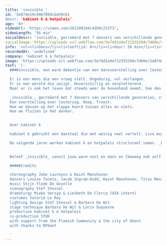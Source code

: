 ```yaml
---
title: 'invisible '
id: '5e874e19c946f89dcbe59c61
descr: 'kabinet k & hetpaleis'
age: '8+'
videoUrl: 'https://vimeo.com/261199184/42b9c233f3',
videoLength: '56 min'
socialDescr: 'invisible, gecreëerd met 7 dansers van verschillende generaties, stelt de vraag naar wat het doet met een mens als hij zijn ijkpunten verliest.'
socialImage:'https://uploads-ssl.webflow.com/5e74d1a9ef22355294c7d60e/5e874d0c0b1f7f68c46e3c99_Invisble.png'
info: '<ul><li>Dans</li><li>leeftijd: 8+</li><li>duur: 56 min</li><li>taal: Nederlands</li><li><a href="https://vimeo.com/261199184/42b9c233f3">kabinet k &amp; hetpaleis</a></li></ul>'
recordedAt: 'undefined'
company: 'kabinet k & hetpaleis'
image: 'https://uploads-ssl.webflow.com/5e74d1a9ef22355294c7d60e/5e874d0c0b1f7f68c46e3c99_Invisble.png'
text: '|-
  ####invisible, een warm dekentje van een dansvoorstelling over loutering, hoop en troost.

  Er is een mens die een vraag stelt. Ongedurig, vol verlangen.
  Er is een wereld die zwijgt. Onverschillig en verpletterend.
  Maar er is ook het leven dat steeds weer de bovenhand neemt, hoe dan ook.

  _invisible_, gecreëerd met 7 dansers van verschillende generaties, stelt de vraag naar wat het doet met een mens als hij zijn ijkpunten verliest.
  Een voorstelling over loutering. Hoop. Troost.
  Hoe we dansen op het slappe koord tussen alles en niets.
  Hoe we fluiten in het donker.

  ‍
  Over kabinet k

  kabinet k gebruikt een danstaal die met weinig veel vertelt. Live muziek, de aanwezigheid van verschillende generaties op de scène en de invloed van de beeldende kunsten zijn constanten in hun werk. De creaties van **Joke Laureyns** en **Kwint Manshoven** bevinden zich op die delicate grens tussen wat kinderen kunnen lezen en volwassenen zullen (h)erkennen. De poëzie van hun werk is universeel.

  De volgende jaren werken kabinet k en hetpaleis structureel samen. _Horses_ was de eerste voorstelling in dit parcours.
  

  Beleef _invisible_ vanuit jouw warm nest en dans en [beweeg ook zelf met de acties](https://www.hetpaleis.be/pQnB3U3/theater-in-uw-kot-invisible).

  #####Credits

  choreography Joke Laureyns & Kwint Manshoven
  dancers Louise Tanoto, Jacob Ingram-Dodd, Kwint Manshoven, Titus Messiaen, Lisse Vandevoort, Sueli Besson, Naïm Glas
  music Stijn Ylode De Gezelle
  scenography Stef Stessel
  dramaturgy Mieke Versyp & Liesbeth De Clercq (UIA intern)
  costumes Valerie Le Roy
  lighting design Stef Stessel & Barbara De Wit
  stage technique Barbara De Wit & Lorin Duquesne
  production kabinet k & hetpaleis
  co-production STUK
  with support from the Flemish Community & the city of Ghent
  with thanks to NTGent

  ‍'
---
```


